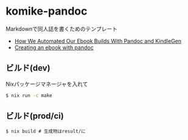 # komike-pandoc

Markdownで同人誌を書くためのテンプレート

- [How We Automated Our Ebook Builds With Pandoc and KindleGen](https://puppet.com/blog/how-we-automated-our-ebook-builds-pandoc-and-kindlegen)
- [Creating an ebook with pandoc](https://pandoc.org/epub.html)

## ビルド(dev)

Nixパッケージマネージャを入れて

```bash
$ nix run -c make
```

## ビルド(prod/ci)

```
$ nix build # 生成物はresult/に
```

